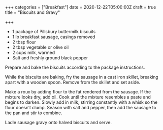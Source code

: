 +++
categories = ["Breakfast"]
date = 2020-12-22T05:00:00Z
draft = true
title = "Biscuits and Gravy"

+++
* 1 package of Pillsbury buttermilk biscuits
* 1 lb breakfast sausage, casings removed
* 2 tbsp flour
* 2 tbsp vegetable or olive oil
* 2 cups milk, warmed
* Salt and freshly ground black pepper

Prepare and bake the biscuits according to the package instructions. 

While the biscuits are baking, fry the sausage in a cast iron skillet, breaking apart with a wooden spoon. Remove from the skillet and set aside. 

Make a roux by adding flour to the fat rendered from the sausage. If the mixture looks dry, add oil. Cook until the mixture resembles a paste and begins to darken. Slowly add in milk, stirring constantly with a whisk so the flour doesn’t clump. Season with salt and pepper, then add the sausage to the pan and stir to combine. 

Ladle sausage gravy onto halved biscuits and serve.